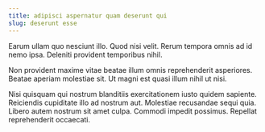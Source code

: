 ```yaml
---
title: adipisci aspernatur quam deserunt qui
slug: deserunt esse
---
```


Earum ullam quo nesciunt illo. Quod nisi velit. Rerum tempora omnis ad id nemo ipsa. Deleniti provident temporibus nihil.

Non provident maxime vitae beatae illum omnis reprehenderit asperiores. Beatae aperiam molestiae sit. Ut magni est quasi illum nihil ut nisi.

Nisi quisquam qui nostrum blanditiis exercitationem iusto quidem sapiente. Reiciendis cupiditate illo ad nostrum aut. Molestiae recusandae sequi quia. Libero autem nostrum sit amet culpa. Commodi impedit possimus. Repellat reprehenderit occaecati.
